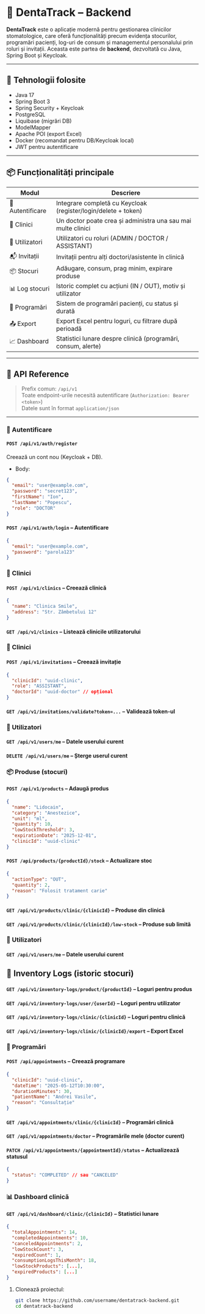 # 🦷 DentaTrack – Backend

**DentaTrack** este o aplicație modernă pentru gestionarea clinicilor stomatologice, care oferă funcționalități precum evidența stocurilor, programări pacienți, log-uri de consum și managementul personalului prin roluri și invitații. Aceasta este partea de **backend**, dezvoltată cu Java, Spring Boot și Keycloak.

---

## 🧱 Tehnologii folosite

- Java 17
- Spring Boot 3
- Spring Security + Keycloak
- PostgreSQL
- Liquibase (migrări DB)
- ModelMapper
- Apache POI (export Excel)
- Docker (recomandat pentru DB/Keycloak local)
- JWT pentru autentificare

---

## 📦 Funcționalități principale

| Modul             | Descriere                                                                 |
|------------------|--------------------------------------------------------------------------|
| 👤 Autentificare | Integrare completă cu Keycloak (register/login/delete + token)           |
| 🏥 Clinici       | Un doctor poate crea și administra una sau mai multe clinici             |
| 👥 Utilizatori   | Utilizatori cu roluri (ADMIN / DOCTOR / ASSISTANT)                       |
| 📬 Invitații     | Invitații pentru alți doctori/asistente în clinică                       |
| 📦 Stocuri       | Adăugare, consum, prag minim, expirare produse                           |
| 📊 Log stocuri   | Istoric complet cu acțiuni (IN / OUT), motiv și utilizator               |
| 📅 Programări    | Sistem de programări pacienți, cu status și durată                       |
| 📤 Export        | Export Excel pentru loguri, cu filtrare după perioadă                    |
| 📈 Dashboard     | Statistici lunare despre clinică (programări, consum, alerte)            |

---

## 📌 API Reference

> Prefix comun: `/api/v1`  
> Toate endpoint-urile necesită autentificare (`Authorization: Bearer <token>`)  
> Datele sunt în format `application/json`

---

### 🔐 Autentificare

#### `POST /api/v1/auth/register`
Creează un cont nou (Keycloak + DB).

- Body:
```json
{
  "email": "user@example.com",
  "password": "secret123",
  "firstName": "Ion",
  "lastName": "Popescu",
  "role": "DOCTOR"
}
```

#### `POST /api/v1/auth/login` – Autentificare
```json
{
  "email": "user@example.com",
  "password": "parola123"
}
```

### 🏥 Clinici

#### `POST /api/v1/clinics` – Creează clinică
```json
{
  "name": "Clinica Smile",
  "address": "Str. Zâmbetului 12"
}
```

#### `GET /api/v1/clinics` – Listează clinicile utilizatorului


### 🏥 Clinici

#### `POST /api/v1/invitations` – Creează invitație
```json
{
  "clinicId": "uuid-clinic",
  "role": "ASSISTANT",
  "doctorId": "uuid-doctor" // opțional
}
```

#### `GET /api/v1/invitations/validate?token=...` – Validează token-ul


### 👤 Utilizatori

#### `GET /api/v1/users/me` – Datele userului curent

#### `DELETE /api/v1/users/me` – Șterge userul curent

### 📦 Produse (stocuri)

#### `POST /api/v1/products` – Adaugă produs
```json
{
  "name": "Lidocain",
  "category": "Anestezice",
  "unit": "ml",
  "quantity": 10,
  "lowStockThreshold": 3,
  "expirationDate": "2025-12-01",
  "clinicId": "uuid-clinic"
}
```

#### `POST /api/products/{productId}/stock` –  Actualizare stoc
```json
{
  "actionType": "OUT",
  "quantity": 2,
  "reason": "Folosit tratament carie"
}
```

#### `GET /api/v1/products/clinic/{clinicId}` – Produse din clinică

#### `GET /api/v1/products/clinic/{clinicId}/low-stock` – Produse sub limită

### 👤 Utilizatori

#### `GET /api/v1/users/me` – Datele userului curent


## 🧾 Inventory Logs (istoric stocuri)

#### `GET /api/v1/inventory-logs/product/{productId}` – Loguri pentru produs

#### `GET /api/v1/inventory-logs/user/{userId}` – Loguri pentru utilizator

#### `GET /api/v1/inventory-logs/clinic/{clinicId}` – Loguri pentru clinică

#### `GET /api/v1/inventory-logs/clinic/{clinicId}/export` – Export Excel

### 📅 Programări

#### `POST /api/appointments` – Creează programare
```json
{
  "clinicId": "uuid-clinic",
  "dateTime": "2025-05-12T10:30:00",
  "durationMinutes": 30,
  "patientName": "Andrei Vasile",
  "reason": "Consultație"
}
```
#### `GET /api/v1/appointments/clinic/{clinicId}` – Programări clinică

#### `GET /api/v1/appointments/doctor` – Programările mele (doctor curent)

#### `PATCH /api/v1/appointments/{appointmentId}/status` – Actualizează statusul
```json
{
  "status": "COMPLETED" // sau "CANCELED"
}
```

### 📊 Dashboard clinică

#### `GET /api/v1/dashboard/clinic/{clinicId}` – Statistici lunare
```json
{
  "totalAppointments": 14,
  "completedAppointments": 10,
  "canceledAppointments": 2,
  "lowStockCount": 3,
  "expiredCount": 1,
  "consumptionLogsThisMonth": 18,
  "lowStockProducts": [...],
  "expiredProducts": [...]
}
```

1. Clonează proiectul:
   ```bash
   git clone https://github.com/username/dentatrack-backend.git
   cd dentatrack-backend
